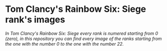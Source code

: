 # Tom Clancy's Rainbow Six: Siege rank's images
*In Tom Clancy's Rainbow Six: Siege every rank is numered starting from 0 (zero), in this repository you can find every image of the ranks starting from the one with the number 0 to the one with the number 22.*

